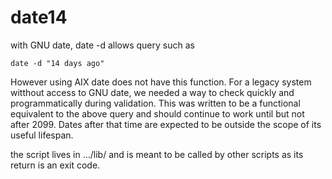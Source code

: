 # date14

with GNU date, date -d allows query such as 

`date -d "14 days ago"`

However using AIX date does not have this function.  For a legacy system witthout access to GNU date, we needed a way to check quickly and programmatically during validation.  This was written to be a functional equivalent to the above query and should continue to work until but not after 2099.  Dates after that time are expected to be outside the scope of its useful lifespan.

the script lives in .../lib/ and is meant to be called by other scripts as its return is an exit code.
